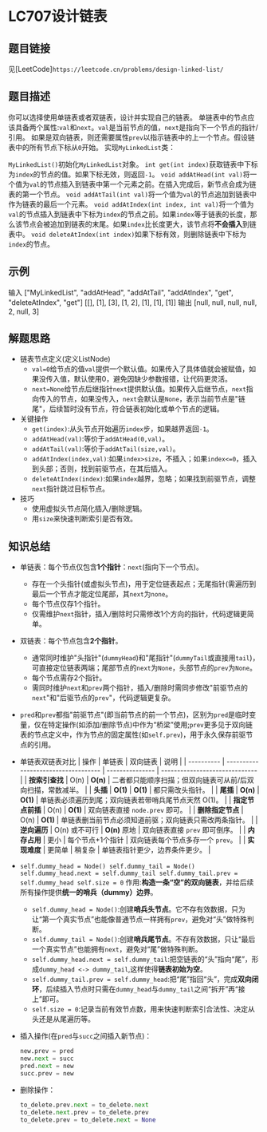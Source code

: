 # LC707设计链表

## 题目链接
见[LeetCode]`https://leetcode.cn/problems/design-linked-list/`

## 题目描述
你可以选择使用单链表或者双链表，设计并实现自己的链表。
单链表中的节点应该具备两个属性:`val`和`next`。`val`是当前节点的值，`next`是指向下一个节点的指针/引用。
如果是双向链表，则还需要属性`prev`以指示链表中的上一个节点。假设链表中的所有节点下标从`0`开始。
实现`MyLinkedList`类：

`MyLinkedList()`初始化`MyLinkedList`对象。
`int get(int index)`获取链表中下标为`index`的节点的值。如果下标无效，则返回`-1`。
`void addAtHead(int val)`将一个值为`val`的节点插入到链表中第一个元素之前。在插入完成后，新节点会成为链表的第一个节点。
`void addAtTail(int val)`将一个值为`val`的节点追加到链表中作为链表的最后一个元素。
`void addAtIndex(int index, int val)`将一个值为`val`的节点插入到链表中下标为`index`的节点之前。如果`index`等于链表的长度，那么该节点会被追加到链表的末尾。如果`index`比长度更大，该节点将**不会插入**到链表中。
`void deleteAtIndex(int index)`如果下标有效，则删除链表中下标为`index`的节点。

## 示例
输入
["MyLinkedList", "addAtHead", "addAtTail", "addAtIndex", "get", "deleteAtIndex", "get"]
[[], [1], [3], [1, 2], [1], [1], [1]]
输出
[null, null, null, null, 2, null, 3]

## 解题思路
 - 链表节点定义(定义ListNode)
    - `val=0`给节点的值`val`提供一个默认值。如果传入了具体值就会被赋值，如果没传入值，默认使用0，避免因缺少参数报错，让代码更灵活。
    - `next=None`给节点后继指针`next`提供默认值。如果传入后继节点，`next`指向传入的节点，如果没传入，`next`会默认是`None`，表示当前节点是"链尾"，后续暂时没有节点，符合链表初始化或单个节点的逻辑。
 - 关键操作
    - `get(index)`:从头节点开始遍历`index`步，如果越界返回`-1`。
    - `addAtHead(val)`:等价于`addAtHead(0,val)`。
    - `addAtTail(val)`:等价于`addAtTail(size,val)`。
    - `addAtIndex(index,val)`:如果`index>size`，不插入；如果`index<=0`，插入到头部；否则，找到前驱节点，在其后插入。
    - `deleteAtIndex(index)`:如果`index`越界，忽略；如果找到前驱节点，调整`next`指针跳过目标节点。
 - 技巧
    - 使用虚拟头节点简化插入/删除逻辑。
    - 用`size`来快速判断索引是否有效。

## 知识总结
 - 单链表：每个节点仅包含**1个指针**：`next`(指向下一个节点)。
    - 存在一个头指针(或虚拟头节点)，用于定位链表起点；无尾指针(需遍历到最后一个节点才能定位尾部，其`next`为`none`。
    - 每个节点仅存1个指针。
    - 仅需维护`next`指针，插入/删除时只需修改1个方向的指针，代码逻辑更简单。
 - 双链表：每个节点包含**2个指针**。
    - 通常同时维护"头指针"(`dummyHead`)和"尾指针"(`dummyTail`或直接用`tail`)，可直接定位链表两端；尾部节点的`next`为`None`，头部节点的`prev`为`None`。
    - 每个节点需存2个指针。
    - 需同时维护`next`和`prev`两个指针，插入/删除时需同步修改"前驱节点的`next`"和"后驱节点的`prev`"，代码逻辑更复杂。
 - `pred`和`prev`都指"前驱节点"(即当前节点的前一个节点)，区别为`pred`是临时变量，仅在特定操作(如添加/删除节点)中作为“桥梁”使用;`prev`更多见于双向链表的节点定义中，作为节点的固定属性(如`self.prev`)，用于永久保存前驱节点的引用。
 - 单链表双链表对比
   | 操作         | 单链表                         | 双向链表    | 说明                             |
   | ---------- | ----------------------------------- | --------------- | ------------------------------ |
   | **按索引查找**  | O(n)                                | **O(n)**        | 二者都只能顺序扫描；但双向链表可从前/后双向扫描，常数减半。 |
   | **头插**     | **O(1)**                            | **O(1)**        | 都只需改头指针。                       |
   | **尾插**     | **O(n)**                            | **O(1)**        | 单链表必须遍历到尾；双向链表若带哨兵尾节点天然 O(1)。  |
   | **指定节点前插** | O(n)                          | **O(1)** | 双向链表直接 `node.prev` 即可。         |
   | **删除指定节点** | O(n)                          | **O(1)** | 单链表删当前节点必须知道前驱；双向链表只需改两条指针。    |
   | **逆向遍历**   | O(n) 或不可行                    | **O(n)** 原地     | 双向链表直接 `prev` 即可倒序。            |
   | **内存占用**   | 更小                              | 每个节点+1个指针     | 双向链表每个节点多存一个 `prev`。           |
   | **实现难度**   | 更简单                             | 稍复杂             | 单链表指针更少，边界条件更少。                |

 - `self.dummy_head = Node()
   self.dummy_tail = Node()
   self.dummy_head.next = self.dummy_tail
   self.dummy_tail.prev = self.dummy_head
   self.size = 0`
   作用:**构造一条“空”的双向链表**，并给后续所有操作提供**统一的哨兵（dummy）边界**。
    - `self.dummy_head = Node()`:创建**哨兵头节点**。它不存有效数据，只为让“第一个真实节点”也能像普通节点一样拥有`prev`，避免对“头”做特殊判断。
    - `self.dummy_tail = Node()`:创建**哨兵尾节点**。不存有效数据，只让“最后一个真实节点”也能拥有`next`，避免对“尾”做特殊判断。
    - `self.dummy_head.next = self.dummy_tail`:把空链表的“头”指向“尾”，形成`dummy_head <-> dummy_tail`,这样使得**链表初始为空**。
    - `self.dummy_tail.prev = self.dummy_head`:把“尾”指回“头”，完成**双向闭环**，后续插入节点时只需在`dummy_head`与`dummy_tail`之间“拆开”再“接上”即可。
    - `self.size = 0`:记录当前有效节点数，用来快速判断索引合法性、决定从头还是从尾遍历等。
 - 插入操作(在`pred`与`succ`之间插入新节点)：
      ```python
      new.prev = pred
      new.next = succ
      pred.next = new
      succ.prev = new
      ```
 - 删除操作：
      ```python
      to_delete.prev.next = to_delete.next
      to_delete.next.prev = to_delete.prev
      to_delete.prev = to_delete.next = None
      ```

